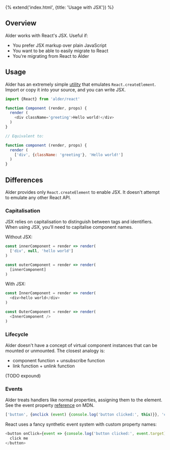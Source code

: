 {% extend('index.html', {title: 'Usage with JSX'}) %}

## Overview

Alder works with React's JSX. Useful if:
* You prefer JSX markup over plain JavaScript
* You want to be able to easily migrate to React
* You're migrating from React to Alder

## Usage

Alder has an extremely simple
<a href="https://github.com/Mitranim/alder/blob/master/lib/react.js" target="_blank">utility</a>
that emulates `React.createElement`. Import or copy it into your source, and
you can write JSX.

```javascript
import {React} from 'alder/react'

function Component (render, props) {
  render (
    <div className='greeting'>Hello world!</div>
  )
}

// Equivalent to:

function component (render, props) {
  render (
    ['div', {className: 'greeting'}, 'Hello world!']
  )
}
```

## Differences

Alder provides only `React.createElement` to enable JSX. It doesn't attempt to
emulate any other React API.

### Capitalisation

JSX relies on capitalisation to distinguish between tags and identifiers. When
using JSX, you'll need to capitalise component names.

Without JSX:

```javascript
const innerComponent = render => render(
  ['div', null, 'hello world']
)

const outerComponent = render => render(
  [innerComponent]
)
```

With JSX:

```javascript
const InnerComponent = render => render(
  <div>hello world</div>
)

const OuterComponent = render => render(
  <InnerComponent />
)
```

### Lifecycle

Alder doesn't have a concept of virtual component instances that can be mounted
or unmounted. The closest analogy is:

* component function + unsubscribe function
* link function + unlink function

(TODO expound)

### Events

Alder treats handlers like normal properties, assigning them to the element. See the event property
<a href="https://developer.mozilla.org/en-US/docs/Web/API/GlobalEventHandlers" target="_blank">reference</a>
on MDN.

```javascript
['button', {onclick (event) {console.log('button clicked:', this)}}, 'click me']
```

React uses a fancy synthetic event system with custom property names:

```javascript
<button onClick={event => {console.log('button clicked:', event.target)}}>
  click me
</button>
```
